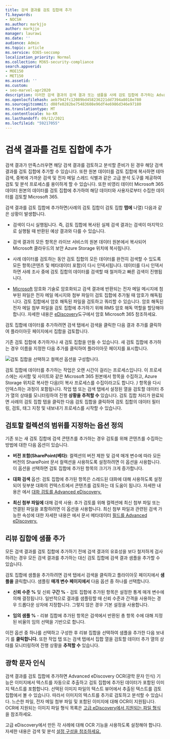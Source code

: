 ```yaml
---
title: 검색 결과를 검토 집합에 추가
f1.keywords:
- NOCSH
ms.author: markjjo
author: markjjo
manager: laurawi
ms.date: ''
audience: Admin
ms.topic: article
ms.service: O365-seccomp
localization_priority: Normal
ms.collection: M365-security-compliance
search.appverid:
- MOE150
- MET150
ms.assetid: ''
ms.custom:
- seo-marvel-apr2020
description: 이러한 검색 결과의 검색 결과 또는 샘플을 사례 검토 집합에 추가하는 Advanced eDiscovery 방법을 학습합니다.
ms.openlocfilehash: aeb7942fc12089bd458236221dd7394a8018e780
ms.sourcegitcommit: d08fe0282be75483608e96df4e6986d346e97180
ms.translationtype: MT
ms.contentlocale: ko-KR
ms.lasthandoff: 09/12/2021
ms.locfileid: "59217055"
---
```

# <a name="add-search-results-to-a-review-set"></a>검색 결과를 검토 집합에 추가

검색 결과가 만족스러우면 해당 검색 결과를 검토하고 분석할 준비가 된 경우 해당 검색 결과를 검토 집합에 추가할 수 있습니다. 또한 원본 데이터를 검토 집합에 복사하면 테마 검색, 중복에 가까운 검색 및 전자 메일 스레드 식별과 같은 고급 분석 도구를 제공하여 검토 및 분석 프로세스를 용이하게 할 수 있습니다. 또한 비영리 데이터 Microsoft 365 데이터 원본의 데이터를 검토 집합에 추가하여 해당 데이터와 사용자로부터 수집한 데이터를 검토할 Microsoft 365.

검색 결과를 검토 집합에 추가하면(사례의 검토 집합이 검토 집합 **탭에** 나열) 다음과 같은 상황이 발생합니다.

- 검색이 다시 실행됩니다. 즉, 검토 집합에 복사된 실제 검색 결과는 검색이 마지막으로 실행될 때 반환된 예상 결과와 다를 수 있습니다.

- 검색 결과의 모든 항목은 라이브 서비스의 원본 데이터 원본에서 복사되어 Microsoft 클라우드의 보안 Azure Storage 위치에 복사됩니다.

- 사례 데이터를 검토하는 동안 검토 집합의 모든 데이터를 완전히 검색할 수 있도록 모든 항목(콘텐츠 및 메타데이터 포함)이 다시 인덱서됩니다. 데이터를 다시 인덱서하면 사례 조사 중에 검토 집합의 데이터를 검색할 때 철저하고 빠른 검색이 진행됩니다.

- [Microsoft](encryption.md) 암호화 기술로 암호화되고 검색 결과에 반환되는 전자 메일 메시지에 첨부된 파일은 전자 메일 메시지와 첨부 파일이 검토 집합에 추가될 때 암호가 해독됩니다. 검토 집합에서 암호 해독된 파일을 검토하고 쿼리할 수 있습니다. 암호 해독된 전자 메일 첨부 파일을 검토 집합에 추가하기 위해 RMS 암호 해독 역할을 할당해야 합니다. 자세한 내용은 [eDiscovery](ediscovery-decryption.md)도구에서 암호 Microsoft 365 참조하세요.

검토 집합에 데이터를 추가하려면 검색 탭에서 검색을 클릭한  다음 결과 추가를 클릭하여 플라이아웃 페이지에서 집합을 검토합니다. 

기존 검토 집합에 추가하거나 새 검토 집합을 만들 수 있습니다.  새 검토 집합에 추가하는 경우 이름을  지정한 다음 추가를 클릭하여 플라이아웃 페이지를 표시합니다.

![검토 집합을 선택하고 컬렉션 옵션을 구성합니다.](../media/AeD_AddToReviewSet.png)

검토 집합에 데이터를 추가하는 작업은 오랜 시간이 걸리는 프로세스입니다. 이 프로세스에는 사서함 및 사이트와 같은 Microsoft 365 원본에서 항목을 수집하고, Azure Storage 위치로 복사한 다음(이 복사 프로세스를 수집이라고도 합니다. *)* 항목을 다시 인덱스하는 과정이 포함됩니다. 작업 탭 또는 검색  탭에서 설정된  열을 검토할 데이터 추가 열의 상태를 모니터링하여 진행 **상황을 추적할 수** 있습니다. 검토 집합 처리가 완료되면 사례의  검토 집합 탭을 클릭한 다음 검토 집합을 클릭하여 검토 집합의 데이터 필터링, 검토, 태그 지정 및 내보내기 프로세스를 시작할 수 있습니다.

## <a name="define-options-to-scope-your-collection-for-review"></a>검토할 컬렉션의 범위를 지정하는 옵션 정의

기존 또는 새 검토 집합에 검색 콘텐츠를 추가하는 경우 검토를 위해 콘텐츠를 수집하는 방법에 대한 다음 옵션이 있습니다.

- **버전 포함(SharePoint(베타)**: 컬렉션의 버전 제한 및 검색 매개 변수에 따라 모든 버전의 SharePoint 문서 컬렉션을 사용하도록 설정하려면 이 옵션을 사용합니다. 이 옵션을 선택하면 검토 집합에 추가된 항목의 크기가 크게 증가합니다.

- **대화 검색** 옵션: 검토 집합에 추가된 항목은 스레드된 대화에 대해 사용하도록 설정되어 뒷부분 대화의 컨텍스트에서 콘텐츠를 검토하는 데 도움이 됩니다. 자세한 내용은 에서 [대화 검토를 Advanced eDiscovery.](conversation-review-sets.md)

- **최신 첨부 파일에** 대해 검색 사용: 추가 검토를 위해 컬렉션에 최신 첨부 파일 또는 연결된 파일을 포함하려면 이 옵션을 사용합니다. 최신 첨부 파일과 관련된 검색 가능한 속성에 대한 자세한 내용은 에서 문서 메타데이터 [필드를 Advanced eDiscovery.](document-metadata-fields-in-Advanced-eDiscovery.md)

## <a name="add-a-sample-to-a-review-set"></a>리뷰 집합에 샘플 추가

모든 검색 결과를 검토 집합에 추가하기 전에 검색 결과의 유효성을 보다 철저하게 검사하려는 경우 모든 검색 결과를 추가하는 대신 검토 집합에 검색 결과 샘플을 추가할 수 있습니다.

검토 집합에 샘플을 추가하려면 검색 탭에서 검색을 클릭하고 플라이아웃 페이지에서 **샘플을** 클릭합니다.  샘플링 **매개 변수 페이지에서** 다음 옵션 중 하나를 선택합니다.

- **신뢰 수준 %** 및 신뢰 **구간 %** - 검토 집합에 추가된 항목은 설정한 통계 매개 변수에 의해 결정됩니다. 일반적으로 결과를 샘플링할 때 신뢰 수준과 간격을 사용하는 경우 드롭다운 상자에 지정합니다. 그렇지 않은 경우 기본 설정을 사용합니다.

- **임의 샘플 %** - 리뷰 집합에 추가된 항목은 검색에서 반환된 총 항목 수에 대해 지정된 비율의 임의 선택을 기반으로 합니다.

이전 옵션 중 하나를 선택하고 구성한 후 리뷰 집합을 선택하여 샘플을 추가한 다음 보내기 를 **클릭합니다.** 또한 작업 탭 또는 검색  탭에서 집합  열을 검토할 데이터 추가 열의 상태를 모니터링하여 진행 상황을 **추적할 수** 있습니다.

## <a name="optical-character-recognition"></a>광학 문자 인식

검색 결과를 검토 집합에 추가하면 Advanced eDiscovery OCR(광학 문자 인식) 기능은 이미지에서 텍스트를 자동으로 추출하고 검토 집합에 추가된 데이터가 포함된 이미지 텍스트를 포함합니다. 선택된 이미지 파일의 텍스트 뷰어에서 추출된 텍스트를 검토 집합에서 볼 수 있습니다. 따라서 이미지의 텍스트를 추가로 검토하고 분석할 수 있습니다. 느슨한 파일, 전자 메일 첨부 파일 및 포함된 이미지에 대해 OCR이 지원됩니다. OCR에 지원되는 이미지 파일 형식 목록은 [고급 eDiscovery에서 지원되는 파일 형식](supported-filetypes-ediscovery20.md#image)을 참조하세요.

고급 eDiscovery에서 만든 각 사례에 대해 OCR 기능을 사용하도록 설정해야 합니다. 자세한 내용은 검색 및 분석 [설정 구성을 참조하세요.](configure-search-and-analytics-settings-in-advanced-ediscovery.md#optical-character-recognition-ocr)
